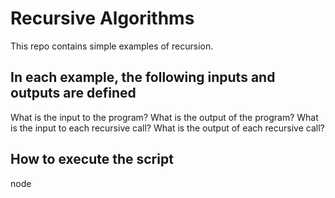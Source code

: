 # Recursive Algorithms

This repo contains simple examples of recursion.

## In each example, the following inputs and outputs are defined

What is the input to the program?
What is the output of the program?
What is the input to each recursive call?
What is the output of each recursive call?

## How to execute the script

node <script name>
